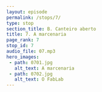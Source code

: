 ```yaml
---
layout: episode
permalink: /stops/7/
type: stop
section_title: B. Canteiro aberto
title: 7. A marcenaria
page_rank: 7
stop_id: 7
audio_file: 07.mp3
hero_images:
 - path: 0701.jpg
   alt_text: A marcenaria
 - path: 0702.jpg
   alt_text: O FabLab
---
```


